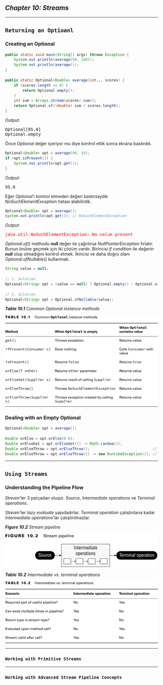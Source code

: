 ## _Chapter 10: Streams_

---
## `Returning an Optioanl`

### Creating an Optional

```java
public static void main(String[] args) throws Exception {
    System.out.println(average(90, 100));
    System.out.println(average());
}

public static Optional<Double> average(int... scores) {
    if (scores.length == 0) {
        return Optional.empty();
    }
    int sum = Arrays.stream(scores).sum();
    return Optional.of((double) sum / scores.length);
}
```
_Output:_
<pre>
Optional[95.0]
Optional.empty
</pre>

Önce _Optional_ değer içeriyor mu diye kontrol ettik sonra ekrana bastırdık.
```java
Optional<Double> opt = average(90, 10);
if (opt.isPresent()) {
    System.out.println(opt.get());
}
```
_Output:_
<pre>
95.0
</pre>

Eğer _Optional_'ı kontrol etmeden değeri bastırsaydık _NoSuchElementException_ hatası alabilirdik.

```java
Optional<Double> opt = average();
System.out.println(opt.get()); // NoSuchElementException
```

_Output:_
<pre style="color: red">
java.util.NoSuchElementException: No value present
</pre>

_Optional.of()_ methodu **null** değer ile çağrılırsa _NullPointerException_ fırlatır. Bunun önüne geçmek için iki çözüm 
vardır. Birincisi _if condition_ ile değerin **null** olup olmadığını kontrol etmek. İkincisi ve daha doğru olanı
_Optional.ofNullable()_ kullanmak.

```java
String value = null;

// 1. Solution
Optional<String> opt = (value == null) ? Optional.empty() : Optional.of(value);

// 2. Solution
Optional<String> opt = Optional.ofNullable(value);
```

_**Table 10.1** Common Optional instance methods_

![img.png](../../../../resources/img/table-10.1.png)

### Dealing with an Empty Optional

```java
Optional<Double> opt = average();

Double orElse = opt.orElse(0.0);
Double orElseGet = opt.orElseGet(() -> Math.random());
Double orElseThrow = opt.orElseThrow();                             // NoSuchElementException
Double orElseThrow = opt.orElseThrow(() -> new RuntimeException()); // RuntimeException
```

---
## `Using Streams`

### Understanding the Pipeline Flow

_Stream_'ler 3 parçadan oluşur. _Source_, _Intermediate operations_ ve _Terminal operations_.

_Stream_'ler _lazy evaluate_ yapıdadırlar. _Terminal operation_ çalıştırılana kadar _intermediate operations_'lar 
çalıştırılmazlar. 

_**Figure 10.2** Stream pipeline_

![img.png](../../../../resources/img/figure-10.2.png)

_**Table 10.2** Intermediate vs. terminal operations_

![img_1.png](../../../../resources/img/table-10.2.png)

---
### `Working with Primitive Streams`


---
### `Working with Advanced Stream Pipeline Concepts`